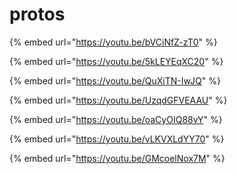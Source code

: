 # protos

{% embed url="https://youtu.be/bVCiNfZ-zT0" %}

{% embed url="https://youtu.be/5kLEYEqXC20" %}

{% embed url="https://youtu.be/QuXiTN-IwJQ" %}

{% embed url="https://youtu.be/UzqdGFVEAAU" %}

{% embed url="https://youtu.be/oaCyOIQ88vY" %}

{% embed url="https://youtu.be/vLKVXLdYY70" %}

{% embed url="https://youtu.be/GMcoelNox7M" %}